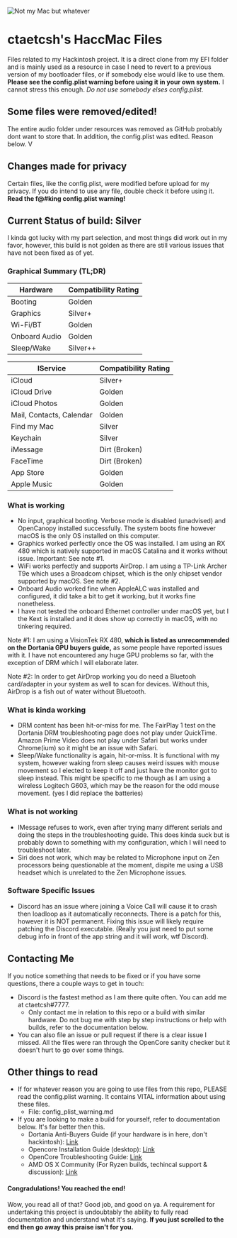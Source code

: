 ![Not my Mac but whatever](https://macfinder.co.uk/wp-content/uploads/2019/06/img-Mac-Pro-06042.jpg)
# ctaetcsh's HaccMac Files
Files related to my Hackintosh project.
It is a direct clone from my EFI folder and is mainly used as a resource in case I need to revert to a previous version of my bootloader files, or if somebody else would like to use them.
**Please see the config.plist warning before using it in your own system.** I cannot stress this enough. *Do not use somebody elses config.plist.*

## Some files were removed/edited!
The entire audio folder under resources was removed as GitHub probably dont want to store that.
In addition, the config.plist was edited. Reason below. V

## Changes made for privacy
Certain files, like the config.plist, were modified before upload for my privacy. If you do intend to use any file, double check it before using it. **Read the f@#king config.plist warning!**

## Current Status of build: Silver
I kinda got lucky with my part selection, and most things did work out in my favor, however, this build is not golden as there are still various issues that have not been fixed as of yet.

### Graphical Summary (TL;DR)

Hardware | Compatibility Rating
-------- | --------------------
Booting | Golden
Graphics | Silver+
Wi-Fi/BT | Golden
Onboard Audio | Golden
Sleep/Wake | Silver++

IService | Compatibility Rating
-------- | --------------------
iCloud | Silver+
iCloud Drive | Golden
iCloud Photos | Golden
Mail, Contacts, Calendar | Golden
Find my Mac | Silver 
Keychain | Silver
iMessage | Dirt (Broken)
FaceTime | Dirt (Broken)
App Store | Golden
Apple Music | Golden


### What is working

* No input, graphical booting. Verbose mode is disabled (unadvised) and OpenCanopy installed successfully. The system boots fine however macOS is the only OS installed on this computer.
* Graphics worked perfectly once the OS was installed. I am using an RX 480 which is natively supported in macOS Catalina and it works without issue. Important: See note #1.
* WiFi works perfectly and supports AirDrop. I am using a TP-Link Archer T9e which uses a Broadcom chipset, which is the only chipset vendor supported by macOS. See note #2.
* Onboard Audio worked fine when AppleALC was installed and configured, it did take a bit to get it working, but it works fine nonetheless.
* I have not tested the onboard Ethernet controller under macOS yet, but I the Kext is installed and it does show up correctly in macOS, with no tinkering required.

Note #1: I am using a VisionTek RX 480, **which is listed as unrecommended on the Dortania GPU buyers guide,** as some people have reported issues with it. I have not encountered any huge GPU problems so far, with the exception of DRM which I will elaborate later.

Note #2: In order to get AirDrop working you do need a Bluetooh card/adapter in your system as well to scan for devices. Without this, AirDrop is a fish out of water without Bluetooth.

### What is kinda working

* DRM content has been hit-or-miss for me. The FairPlay 1 test on the Dortania DRM troubleshooting page does not play under QuickTime. Amazon Prime Video does not play under Safari but works under Chrome(ium) so it might be an issue with Safari.
* Sleep/Wake functionality is again, hit-or-miss. It is functional with my system, however waking from sleep causes weird issues with mouse movement so I elected to keep it off and just have the monitor got to sleep instead. This might be specific to me though as I am using a wireless Logitech G603, which may be the reason for the odd mouse movement. (yes I did replace the batteries)

### What is not working

* IMessage refuses to work, even after trying many different serials and doing the steps in the troubleshooting guide. This does kinda suck but is probably down to something with my configuration, which I will need to troubleshoot later.
* Siri does not work, which may be related to Microphone input on Zen processors being questionable at the moment, dispite me using a USB headset which is unrelated to the Zen Microphone issues.

### Software Specific Issues

* Discord has an issue where joining a Voice Call will cause it to crash then loadloop as it automatically reconnects. There is a patch for this, however it is NOT permanent. Fixing this issue will likely require patching the Discord executable. (Really you just need to put some debug info in front of the app string and it will work, wtf Discord).

## Contacting Me
If you notice something that needs to be fixed or if you have some questions, there a couple ways to get in touch:

* Discord is the fastest method as I am there quite often. You can add me at ctaetcsh#7777.
    * Only contact me in relation to this repo or a build with similar hardware. Do not bug me with step by step instructions or help with builds, refer to the documentation below.
* You can also file an issue or pull request if there is a clear issue I missed. All the files were ran through the OpenCore sanity checker but it doesn't hurt to go over some things.

## Other things to read

* If for whatever reason you are going to use files from this repo, PLEASE read the config.plist warning. It contains VITAL information about using these files.
    * File: config_plist_warning.md
* If you are looking to make a build for yourself, refer to documentation below. It's far better then this.
    * Dortania Anti-Buyers Guide (if your hardware is in here, don't hackintosh): [Link](https://dortania.github.io/Anti-Hackintosh-Buyers-Guide/)
    * Opencore Installation Guide (desktop): [Link](https://dortania.github.io/OpenCore-Desktop-Guide/)
    * OpenCore Troubleshooting Guide: [Link](https://dortania.github.io/OpenCore-Desktop-Guide/troubleshooting/troubleshooting.html)
    * AMD OS X Community (For Ryzen builds, techincal support & discussion): [Link](https://amd-osx.com)
    

#### Congradulations! You reached the end!

Wow, you read all of that? Good job, and good on ya. A requirement for undertaking this project is undoubtably the ability to fully read documentation and understand what it's saying. **If you just scrolled to the end then go away this praise isn't for you.**